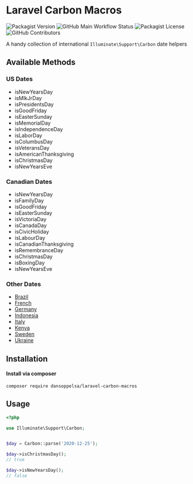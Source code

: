 # Laravel Carbon Macros

![Packagist Version](https://img.shields.io/packagist/v/dansoppelsa/laravel-carbon-macros) ![GitHub Main Workflow Status](https://img.shields.io/github/workflow/status/dansoppelsa/laravel-carbon-macros/Tests/master) ![Packagist License](https://img.shields.io/packagist/l/dansoppelsa/laravel-carbon-macros) ![GitHub Contributors](https://img.shields.io/github/contributors/dansoppelsa/laravel-carbon-macros) 

A handy collection of international `Illuminate\Support\Carbon` date helpers

## Available Methods

### US Dates
- isNewYearsDay
- isMlkJrDay
- isPresidentsDay
- isGoodFriday
- isEasterSunday
- isMemorialDay
- isIndependenceDay
- isLaborDay
- isColumbusDay
- isVeteransDay
- isAmericanThanksgiving
- isChristmasDay
- isNewYearsEve

### Canadian Dates
- isNewYearsDay
- isFamilyDay
- isGoodFriday
- isEasterSunday
- isVictoriaDay
- isCanadaDay
- isCivicHoliday
- isLabourDay
- isCanadianThanksgiving
- isRemembranceDay
- isChristmasDay
- isBoxingDay
- isNewYearsEve

### Other Dates

- [Brazil](./docs/brazil.md)
- [French](./docs/french.md)
- [Germany](./docs/germany.md)
- [Indonesia](./docs/indonesia.md)
- [Italy](./docs/italy.md)
- [Kenya](./docs/kenya.md)
- [Sweden](./docs/sweden.md)
- [Ukraine](./docs/ukraine.md)


## Installation
#### Install via composer
```
composer require dansoppelsa/laravel-carbon-macros
```

## Usage
```php
<?php

use Illuminate\Support\Carbon;


$day = Carbon::parse('2020-12-25');

$day->isChristmasDay();
// true

$day->isNewYearsDay();
// false
``` 
